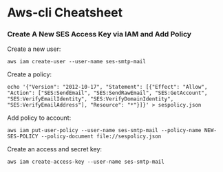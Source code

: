 # Aws-cli Cheatsheet

### Create A New SES Access Key via IAM and Add Policy

Create a new user:
```
aws iam create-user --user-name ses-smtp-mail
```

Create a policy:
```
echo '{"Version": "2012-10-17", "Statement": [{"Effect": "Allow", "Action": ["SES:SendEmail", "SES:SendRawEmail", "SES:GetAccount", "SES:VerifyEmailIdentity", "SES:VerifyDomainIdentity", "SES:VerifyEmailAddress"], "Resource": "*"}]}' > sespolicy.json
```

Add policy to account:
```
aws iam put-user-policy --user-name ses-smtp-mail --policy-name NEW-SES-POLICY --policy-document file://sespolicy.json
```

Create an access and secret key:
```
aws iam create-access-key --user-name ses-smtp-mail
```
